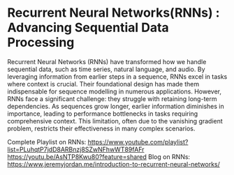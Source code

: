 # Recurrent Neural Networks(RNNs) : Advancing Sequential Data Processing
Recurrent Neural Networks (RNNs) have transformed how we handle sequential data, such as time series, natural language, and audio. By leveraging information from earlier steps in a sequence, RNNs excel in tasks where context is crucial. Their foundational design has made them indispensable for sequence modelling in numerous applications.
However, RNNs face a significant challenge: they struggle with retaining long-term dependencies. As sequences grow longer, earlier information diminishes in importance, leading to performance bottlenecks in tasks requiring comprehensive context. This limitation, often due to the vanishing gradient problem, restricts their effectiveness in many complex scenarios.

Complete Playlist on RNNs: https://www.youtube.com/playlist?list=PLuhqtP7jdD8ARBnzj8SZwNFhwWT89fAFr
                           https://youtu.be/AsNTP8Kwu80?feature=shared
Blog on RNNs: https://www.jeremyjordan.me/introduction-to-recurrent-neural-networks/
